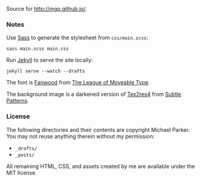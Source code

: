 Source for http://mgp.github.io/.

### Notes

Use [Sass](http://sass-lang.com/) to generate the stylesheet from `css/main.scss`:

```text
sass main.scss main.css
```

Run [Jekyll](http://jekyllrb.com/) to serve the site locally:

```text
jekyll serve --watch --drafts
```

The font is [Fanwood](http://www.theleagueofmoveabletype.com/fanwood) from [The League of Moveable Type](http://www.theleagueofmoveabletype.com/).

The background image is a darkened version of [Tex2res4](http://subtlepatterns.com/tex2res4/) from [Subtle Patterns](http://subtlepatterns.com/).

### License

The following directories and their contents are copyright Michael Parker. You may not reuse anything therein without my permission:

* `_drafts/`
* `_posts/`

All remaining HTML, CSS, and assets created by me are available under the MIT license.

